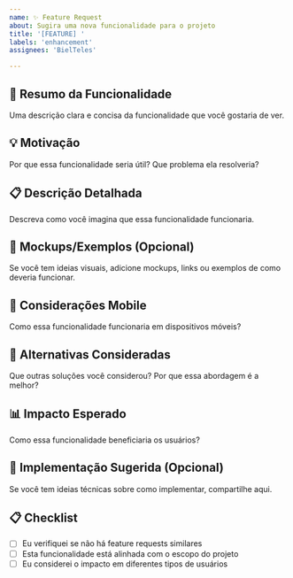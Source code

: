 ```yaml
---
name: ✨ Feature Request
about: Sugira uma nova funcionalidade para o projeto
title: '[FEATURE] '
labels: 'enhancement'
assignees: 'BielTeles'

---
```


## 🚀 Resumo da Funcionalidade
Uma descrição clara e concisa da funcionalidade que você gostaria de ver.

## 💡 Motivação
Por que essa funcionalidade seria útil? Que problema ela resolveria?

## 📋 Descrição Detalhada
Descreva como você imagina que essa funcionalidade funcionaria.

## 🎨 Mockups/Exemplos (Opcional)
Se você tem ideias visuais, adicione mockups, links ou exemplos de como deveria funcionar.

## 📱 Considerações Mobile
Como essa funcionalidade funcionaria em dispositivos móveis?

## 🔄 Alternativas Consideradas
Que outras soluções você considerou? Por que essa abordagem é a melhor?

## 📊 Impacto Esperado
Como essa funcionalidade beneficiaria os usuários?

## 🔧 Implementação Sugerida (Opcional)
Se você tem ideias técnicas sobre como implementar, compartilhe aqui.

## 📋 Checklist
- [ ] Eu verifiquei se não há feature requests similares
- [ ] Esta funcionalidade está alinhada com o escopo do projeto
- [ ] Eu considerei o impacto em diferentes tipos de usuários 